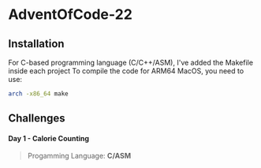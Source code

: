 # AdventOfCode-22

## Installation

For C-based programming language (C/C++/ASM), I've added the Makefile inside each project
To compile the code for ARM64 MacOS, you need to use:

```bash
arch -x86_64 make
```


## Challenges

#### Day 1 - Calorie Counting
> Progamming Language: **C/ASM**